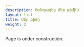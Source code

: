 ```yaml
---
description: Ծանոթացեք մեր թիմին
layout: list
title: Մեր թիմը
weight: 3
---
```


Page is under construction.
